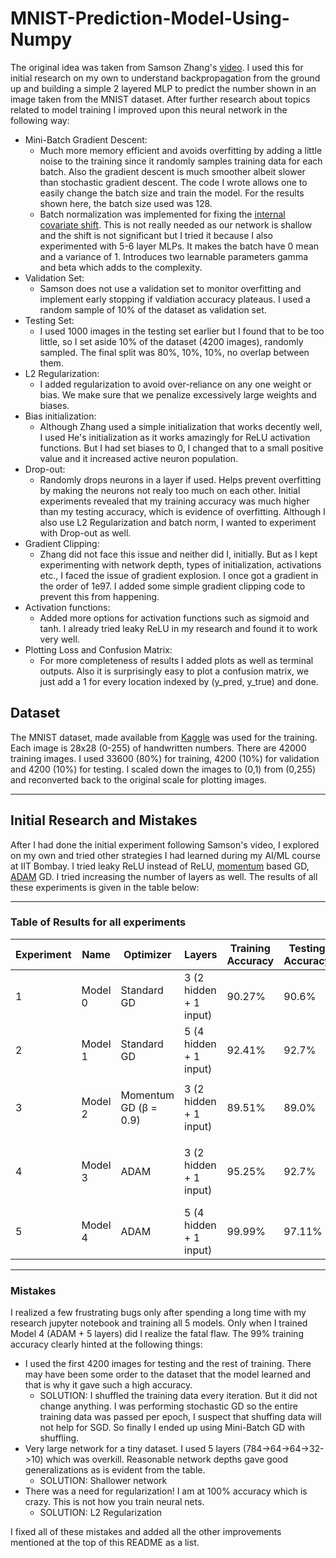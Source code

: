 # MNIST-Prediction-Model-Using-Numpy

The original idea was taken from Samson Zhang's [video](https://www.youtube.com/watch?v=w8yWXqWQYmU&ab_channel=SamsonZhang). I used this for initial research on my own to understand backpropagation from the ground up and building a simple 2 layered MLP to predict the number shown in an image taken from the MNIST dataset. After further research about topics related to model training I improved upon this neural network in the following way:

- Mini-Batch Gradient Descent:
  - Much more memory efficient and avoids overfitting by adding a little noise to the training since it randomly samples training data for each batch. Also the gradient descent is much smoother albeit slower than stochastic gradient descent. The code I wrote allows one to easily change the batch size and train the model. For the results shown here, the batch size used was 128.
  - Batch normalization was implemented for fixing the [internal covariate shift](https://www.geeksforgeeks.org/what-is-batch-normalization-in-deep-learning/). This is not really needed as our network is shallow and the shift is not significant but I tried it because I also experimented with 5-6 layer MLPs. It makes the batch have 0 mean and a variance of 1. Introduces two learnable parameters gamma and beta which adds to the complexity.
- Validation Set:
  - Samson does not use a validation set to monitor overfitting and implement early stopping if valdiation accuracy plateaus. I used a random sample of 10% of the dataset as validation set.
- Testing Set:
  - I used 1000 images in the testing set earlier but I found that to be too little, so I set aside 10% of the dataset (4200 images), randomly sampled. The final split was 80%, 10%, 10%, no overlap between them.
- L2 Regularization:
  - I added regularization to avoid over-reliance on any one weight or bias. We make sure that we penalize excessively large weights and biases.
- Bias initialization:
  - Although Zhang used a simple initialization that works decently well, I used He's initialization as it works amazingly for ReLU activation functions. But I had set biases to 0, I changed that to a small positive value and it increased active neuron population.
- Drop-out:
  - Randomly drops neurons in a layer if used. Helps prevent overfitting by making the neurons not realy too much on each other. Initial experiments revealed that my training accuracy was much higher than my testing accuracy, which is evidence of overfitting. Although I also use L2 Regularization and batch norm, I wanted to experiment with Drop-out as well.
- Gradient Clipping:
  - Zhang did not face this issue and neither did I, initially. But as I kept experimenting with network depth, types of initialization, activations etc., I faced the issue of gradient explosion. I once got a gradient in the order of 1e97. I added some simple gradient clipping code to prevent this from happening.
- Activation functions:
  - Added more options for activation functions such as sigmoid and tanh. I already tried leaky ReLU in my research and found it to work very well.
- Plotting Loss and Confusion Matrix:
  - For more completeness of results I added plots as well as terminal outputs. Also it is surprisingly easy to plot a confusion matrix, we just add a 1 for every location indexed by (y_pred, y_true) and done.

## Dataset

The MNIST dataset, made available from [Kaggle](https://www.kaggle.com/c/digit-recognizer/data) was used for the training. Each image is 28x28 (0-255) of handwritten numbers. There are 42000 training images. I used 33600 (80%) for training, 4200 (10%) for validation and 4200 (10%) for testing. I scaled down the images to (0,1) from (0,255) and reconverted back to the original scale for plotting images. 

---

## Initial Research and Mistakes

After I had done the initial experiment following Samson's video, I explored on my own and tried other strategies I had learned during my AI/ML course at IIT Bombay. I tried leaky ReLU instead of ReLU, [momentum](https://www.geeksforgeeks.org/ml-momentum-based-gradient-optimizer-introduction/) based GD, [ADAM](https://www.geeksforgeeks.org/adam-optimizer/) GD. I tried increasing the number of layers as well. The results of all these experiments is given in the table below:

---

### Table of Results for all experiments

| Experiment | Name | Optimizer | Layers | Training Accuracy | Testing Accuracy | Notes |
|------------|---------------|-----------|--------|-------------------|------------------|-------|
| 1 | Model 0 | Standard GD | 3 (2 hidden + 1 input) | 90.27% | 90.6% | Naive implementation serves as baseline |
| 2 | Model 1 | Standard GD | 5 (4 hidden + 1 input) | 92.41% | 92.7% | Improved depth & non-linearity helped generalization |
| 3 | Model 2 | Momentum GD (β = 0.9) | 3 (2 hidden + 1 input) | 89.51% | 89.0% | Classical momentum update: `vW = β*vW + (1−β)*dW` |
| 4 | Model 3 | ADAM | 3 (2 hidden + 1 input) | 95.25% | 92.7% | Stronger convergence but slight overfitting observed |
| 5 | Model 4 | ADAM | 5 (4 hidden + 1 input) | 99.99% | 97.11% | Best performance; Overfitted on Training Data |

---

### Mistakes

I realized a few frustrating bugs only after spending a long time with my research jupyter notebook and training all 5 models. Only when I trained Model 4 (ADAM + 5 layers) did I realize the fatal flaw. The 99% training accuracy clearly hinted at the following things:
- I used the first 4200 images for testing and the rest of training. There may have been some order to the dataset that the model learned and that is why it gave such a high accuracy.
  - SOLUTION: I shuffled the training data every iteration. But it did not change anything. I was performing stochastic GD so the entire training data was passed per epoch, I suspect that shuffing data will not help for SGD. So finally I ended up using Mini-Batch GD with shuffling. 
- Very large network for a tiny dataset. I used 5 layers (784->64->64->32->10) which was overkill. Reasonable network depths gave good generalizations as is evident from the table.
  - SOLUTION: Shallower network
- There was a need for regularization! I am at 100% accuracy which is crazy. This is not how you train neural nets.
  - SOLUTION: L2 Regularization

I fixed all of these mistakes and added all the other improvements mentioned at the top of this README as a list. 

